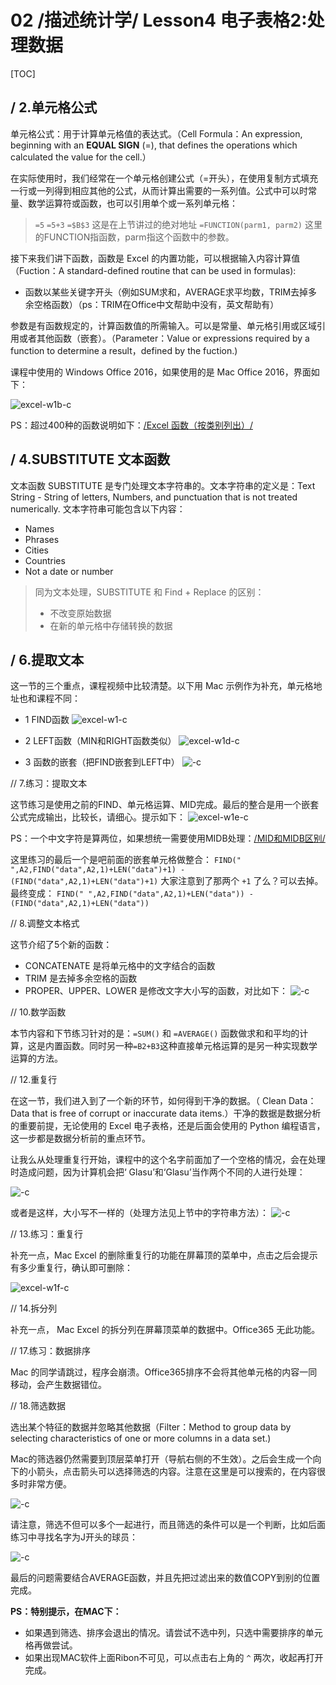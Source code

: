 # 02 /描述统计学/ Lesson4 电子表格2:处理数据

[TOC]

## / 2.单元格公式

单元格公式：用于计算单元格值的表达式。（Cell Formula：An expression, beginning with an **EQUAL SIGN** (=), that defines the operations which calculated the value for the cell.）

在实际使用时，我们经常在一个单元格创建公式（=开头），在使用复制方式填充一行或一列得到相应其他的公式，从而计算出需要的一系列值。公式中可以时常量、数学运算符或函数，也可以引用单个或一系列单元格：

> `=5`
`=5+3`
`=$B$3` 这是在上节讲过的绝对地址
`=FUNCTION(parm1, parm2)` 这里的FUNCTION指函数，parm指这个函数中的参数。

接下来我们讲下函数，函数是 Excel 的内置功能，可以根据输入内容计算值（Fuction：A standard-defined routine that can be used in formulas):
- 函数以某些关键字开头（例如SUM求和，AVERAGE求平均数，TRIM去掉多余空格函数）（ps：TRIM在Office中文帮助中没有，英文帮助有）

参数是有函数规定的，计算函数值的所需输入。可以是常量、单元格引用或区域引用或者其他函数（嵌套）。（Parameter：Value or expressions required by a function to determine a result，defined by the fuction.)

课程中使用的 Windows Office 2016，如果使用的是 Mac Office 2016，界面如下：

![excel-w1b-c](media/15444058229039/excel-w1b.jpg)

PS：超过400种的函数说明如下：[/Excel 函数（按类别列出）/](https://support.office.com/zh-cn/article/Excel-%E5%87%BD%E6%95%B0%EF%BC%88%E6%8C%89%E7%B1%BB%E5%88%AB%E5%88%97%E5%87%BA%EF%BC%89-5f91f4e9-7b42-46d2-9bd1-63f26a86c0eb)

## / 4.SUBSTITUTE 文本函数

文本函数 SUBSTITUTE 是专门处理文本字符串的。文本字符串的定义是：Text String - String of letters, Numbers, and punctuation that is not treated numerically. 文本字符串可能包含以下内容：
- Names
- Phrases
- Cities
- Countries
- Not a date or number

> 同为文本处理，SUBSTITUTE 和 Find + Replace 的区别：
> - 不改变原始数据
> - 在新的单元格中存储转换的数据

## / 6.提取文本

这一节的三个重点，课程视频中比较清楚。以下用 Mac 示例作为补充，单元格地址也和课程不同：

- 1 FIND函数
![excel-w1-c](media/15444058229039/excel-w1c.jpg)

- 2 LEFT函数（MIN和RIGHT函数类似）
![excel-w1d-c](media/15444058229039/excel-w1d.jpg)

- 3 函数的嵌套（把FIND嵌套到LEFT中）
![-c](media/15444058229039/15444913774399.jpg)

// 7.练习：提取文本

这节练习是使用之前的FIND、单元格运算、MID完成。最后的整合是用一个嵌套公式完成输出，比较长，请细心。提示如下：
![excel-w1e-c](media/15444058229039/excel-w1e.jpg)

PS：一个中文字符是算两位，如果想统一需要使用MIDB处理：[/MID和MIDB区别/](https://support.office.com/zh-cn/article/mid、midb-函数-d5f9e25c-d7d6-472e-b568-4ecb12433028)

这里练习的最后一个是吧前面的嵌套单元格做整合：
`FIND(" ",A2,FIND("data",A2,1)+LEN("data")+1) - (FIND("data",A2,1)+LEN("data")+1)` 大家注意到了那两个 `+1` 了么？可以去掉。最终变成：
`FIND(" ",A2,FIND("data",A2,1)+LEN("data")) - (FIND("data",A2,1)+LEN("data"))`

// 8.调整文本格式

这节介绍了5个新的函数：
- CONCATENATE 是将单元格中的文字结合的函数
- TRIM 是去掉多余空格的函数
- PROPER、UPPER、LOWER 是修改文字大小写的函数，对比如下：
![-c](media/15444058229039/15445005148063.jpg)

// 10.数学函数

本节内容和下节练习针对的是：`=SUM()` 和 `=AVERAGE()` 函数做求和和平均的计算，这是内置函数。同时另一种`=B2+B3`这种直接单元格运算的是另一种实现数学运算的方法。

// 12.重复行

在这一节，我们进入到了一个新的环节，如何得到干净的数据。（
Clean Data：Data that is free of corrupt or inaccurate data items.）干净的数据是数据分析的重要前提，无论使用的 Excel 电子表格，还是后面会使用的 Python 编程语言，这一步都是数据分析前的重点环节。

让我么从处理重复行开始，课程中的这个名字前面加了一个空格的情况，会在处理时造成问题，因为计算机会把‘ Glasu’和‘Glasu’当作两个不同的人进行处理：

![-c](media/15444058229039/15445016099136.jpg)

或者是这样，大小写不一样的（处理方法见上节中的字符串方法）：
![-c](media/15444058229039/15445041023073.jpg)

// 13.练习：重复行

补充一点，Mac Excel 的删除重复行的功能在屏幕顶的菜单中，点击之后会提示有多少重复行，确认即可删除：

![excel-w1f-c](media/15444058229039/excel-w1f.jpg)

// 14.拆分列

补充一点， Mac Excel 的拆分列在屏幕顶菜单的数据中。Office365 无此功能。

// 17.练习：数据排序

Mac 的同学请跳过，程序会崩溃。Office365排序不会将其他单元格的内容一同移动，会产生数据错位。

// 18.筛选数据

选出某个特征的数据并忽略其他数据（Filter：Method to group data by selecting characteristics of one or more columns in a data set.)

Mac的筛选器仍然需要到顶层菜单打开（导航右侧的不生效）。之后会生成一个向下的小箭头，点击箭头可以选择筛选的内容。注意在这里是可以搜索的，在内容很多时非常方便。

![-c](media/15444058229039/15446307248161.jpg)

请注意，筛选不但可以多个一起进行，而且筛选的条件可以是一个判断，比如后面练习中寻找名字为J开头的球员：

![-c](media/15444058229039/15446313634652.jpg)

最后的问题需要结合AVERAGE函数，并且先把过滤出来的数值COPY到别的位置完成。

**PS：特别提示，在MAC下：**
- 如果遇到筛选、排序会退出的情况。请尝试不选中列，只选中需要排序的单元格再做尝试。
- 如果出现MAC软件上面Ribon不可见，可以点击右上角的 `^` 两次，收起再打开完成。